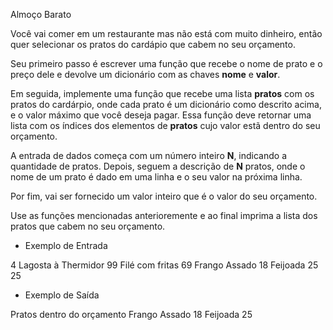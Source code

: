 Almoço Barato

Você vai comer em um restaurante mas não está com muito dinheiro, então quer
selecionar os pratos do cardápio que cabem no seu orçamento.

Seu primeiro passo é escrever uma função que recebe o nome de prato e o preço dele 
e devolve um dicionário com as chaves **nome** e **valor**.

Em seguida, implemente uma função que recebe uma lista **pratos** com os pratos
do cardárpio, onde cada prato é um dicionário como descrito acima, e o valor máximo que você
deseja pagar. Essa função deve retornar uma lista com os índices dos elementos
de **pratos** cujo valor estã dentro do seu orçamento.

A entrada de dados começa com um número inteiro **N**, indicando a
quantidade de pratos. Depois, seguem a descrição de **N** pratos,
onde o nome de um prato é dado em uma linha e o seu valor na próxima linha.

Por fim, vai ser fornecido um valor inteiro que é o valor do seu orçamento.

Use as funções mencionadas anterioremente e ao final imprima a lista
dos pratos que cabem no seu orçamento.

- Exemplo de Entrada

4
Lagosta à Thermidor
99
Filé com fritas
69
Frango Assado
18
Feijoada
25
25

- Exemplo de Saída

Pratos dentro do orçamento
Frango Assado 18
Feijoada 25

